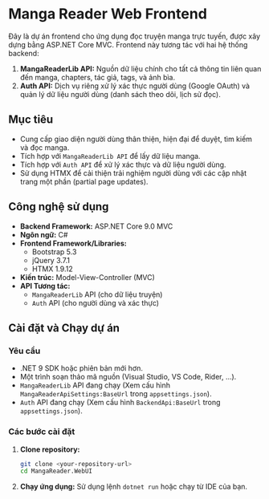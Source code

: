 # Manga Reader Web Frontend

Đây là dự án frontend cho ứng dụng đọc truyện manga trực tuyến, được xây dựng bằng ASP.NET Core MVC. Frontend này tương tác với hai hệ thống backend:

1.  **MangaReaderLib API:** Nguồn dữ liệu chính cho tất cả thông tin liên quan đến manga, chapters, tác giả, tags, và ảnh bìa.
2.  **Auth API:** Dịch vụ riêng xử lý xác thực người dùng (Google OAuth) và quản lý dữ liệu người dùng (danh sách theo dõi, lịch sử đọc).

## Mục tiêu

- Cung cấp giao diện người dùng thân thiện, hiện đại để duyệt, tìm kiếm và đọc manga.
- Tích hợp với `MangaReaderLib API` để lấy dữ liệu manga.
- Tích hợp với `Auth API` để xử lý xác thực và dữ liệu người dùng.
- Sử dụng HTMX để cải thiện trải nghiệm người dùng với các cập nhật trang một phần (partial page updates).

## Công nghệ sử dụng

- **Backend Framework:** ASP.NET Core 9.0 MVC
- **Ngôn ngữ:** C#
- **Frontend Framework/Libraries:**
  - Bootstrap 5.3
  - jQuery 3.7.1
  - HTMX 1.9.12
- **Kiến trúc:** Model-View-Controller (MVC)
- **API Tương tác:**
  - `MangaReaderLib` API (cho dữ liệu truyện)
  - `Auth` API (cho người dùng và xác thực)

## Cài đặt và Chạy dự án

### Yêu cầu

- .NET 9 SDK hoặc phiên bản mới hơn.
- Một trình soạn thảo mã nguồn (Visual Studio, VS Code, Rider, ...).
- `MangaReaderLib` API đang chạy (Xem cấu hình `MangaReaderApiSettings:BaseUrl` trong `appsettings.json`).
- `Auth` API đang chạy (Xem cấu hình `BackendApi:BaseUrl` trong `appsettings.json`).

### Các bước cài đặt

1.  **Clone repository:**
    ```bash
    git clone <your-repository-url>
    cd MangaReader.WebUI
    ```
2.  **Chạy ứng dụng:**
    Sử dụng lệnh `dotnet run` hoặc chạy từ IDE của bạn.
